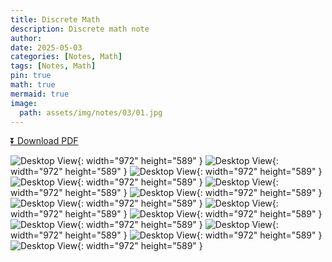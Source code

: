 ```yaml
---
title: Discrete Math
description: Discrete math note
author: 
date: 2025-05-03 
categories: [Notes, Math]
tags: [Notes, Math]
pin: true
math: true
mermaid: true
image:
  path: assets/img/notes/03/01.jpg
---
```


[⏬ Download PDF](https://wahbakamaluddin.github.io/assets/pdf/notes/03/DiscreteMath-SN.pdf)

![Desktop View](assets/img/notes/03/01.jpg){: width="972" height="589" }
![Desktop View](assets/img/notes/03/02.jpg){: width="972" height="589" }
![Desktop View](assets/img/notes/03/03.jpg){: width="972" height="589" }
![Desktop View](assets/img/notes/03/04.jpg){: width="972" height="589" }
![Desktop View](assets/img/notes/03/05.jpg){: width="972" height="589" }
![Desktop View](assets/img/notes/03/06.jpg){: width="972" height="589" }
![Desktop View](assets/img/notes/03/07.jpg){: width="972" height="589" }
![Desktop View](assets/img/notes/03/08.jpg){: width="972" height="589" }
![Desktop View](assets/img/notes/03/09.jpg){: width="972" height="589" }
![Desktop View](assets/img/notes/03/10.jpg){: width="972" height="589" }
![Desktop View](assets/img/notes/03/11.jpg){: width="972" height="589" }
![Desktop View](assets/img/notes/03/12.jpg){: width="972" height="589" }
![Desktop View](assets/img/notes/03/14.jpg){: width="972" height="589" }